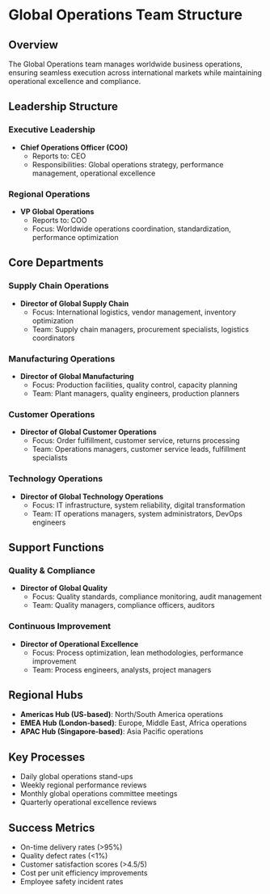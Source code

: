 # Global Operations Team Structure

## Overview
The Global Operations team manages worldwide business operations, ensuring seamless execution across international markets while maintaining operational excellence and compliance.

## Leadership Structure

### Executive Leadership
- **Chief Operations Officer (COO)**
  - Reports to: CEO
  - Responsibilities: Global operations strategy, performance management, operational excellence

### Regional Operations
- **VP Global Operations**
  - Reports to: COO
  - Focus: Worldwide operations coordination, standardization, performance optimization

## Core Departments

### Supply Chain Operations
- **Director of Global Supply Chain**
  - Focus: International logistics, vendor management, inventory optimization
  - Team: Supply chain managers, procurement specialists, logistics coordinators

### Manufacturing Operations
- **Director of Global Manufacturing**
  - Focus: Production facilities, quality control, capacity planning
  - Team: Plant managers, quality engineers, production planners

### Customer Operations
- **Director of Global Customer Operations**
  - Focus: Order fulfillment, customer service, returns processing
  - Team: Operations managers, customer service leads, fulfillment specialists

### Technology Operations
- **Director of Global Technology Operations**
  - Focus: IT infrastructure, system reliability, digital transformation
  - Team: IT operations managers, system administrators, DevOps engineers

## Support Functions

### Quality & Compliance
- **Director of Global Quality**
  - Focus: Quality standards, compliance monitoring, audit management
  - Team: Quality managers, compliance officers, auditors

### Continuous Improvement
- **Director of Operational Excellence**
  - Focus: Process optimization, lean methodologies, performance improvement
  - Team: Process engineers, analysts, project managers

## Regional Hubs
- **Americas Hub (US-based)**: North/South America operations
- **EMEA Hub (London-based)**: Europe, Middle East, Africa operations
- **APAC Hub (Singapore-based)**: Asia Pacific operations

## Key Processes
- Daily global operations stand-ups
- Weekly regional performance reviews
- Monthly global operations committee meetings
- Quarterly operational excellence reviews

## Success Metrics
- On-time delivery rates (>95%)
- Quality defect rates (<1%)
- Customer satisfaction scores (>4.5/5)
- Cost per unit efficiency improvements
- Employee safety incident rates